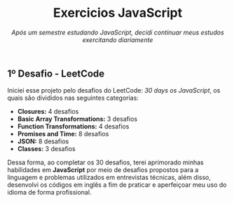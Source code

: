 <header>
  
# Exercicios JavaScript 

_Após um semestre estudando JavaScript, decidi continuar meus estudos exercitando diariamente_

</header>

## 1º Desafio - LeetCode

Iniciei esse projeto pelo desafios do LeetCode: _30 days os JavaScript_, os quais são divididos nas seguintes categorias: 

- **Closures:** 4 desafios
- **Basic Array Transformations:** 3 desafios
- **Function Transformations:** 4 desafios 
- **Promises and Time:** 8 desafios
- **JSON:** 8 desafios
- **Classes:** 3 desafios

Dessa forma, ao completar os 30 desafios, terei aprimorado minhas habilidades em **JavaScript** por meio de desafios propostos para a linguagem e problemas utilizados em entrevistas técnicas, além disso, desenvolvi os códigos em inglês a fim de praticar e aperfeiçoar meu uso do idioma de forma profissional.

